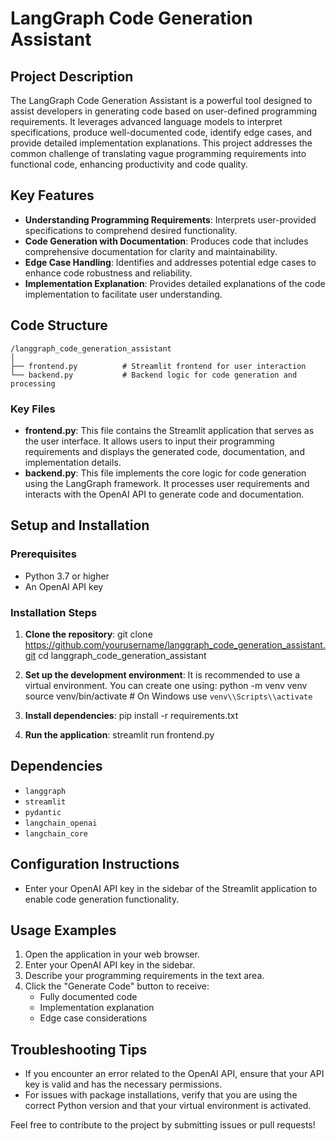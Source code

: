 # LangGraph Code Generation Assistant

## Project Description
The LangGraph Code Generation Assistant is a powerful tool designed to assist developers in generating code based on user-defined programming requirements. It leverages advanced language models to interpret specifications, produce well-documented code, identify edge cases, and provide detailed implementation explanations. This project addresses the common challenge of translating vague programming requirements into functional code, enhancing productivity and code quality.

## Key Features
- **Understanding Programming Requirements**: Interprets user-provided specifications to comprehend desired functionality.
- **Code Generation with Documentation**: Produces code that includes comprehensive documentation for clarity and maintainability.
- **Edge Case Handling**: Identifies and addresses potential edge cases to enhance code robustness and reliability.
- **Implementation Explanation**: Provides detailed explanations of the code implementation to facilitate user understanding.

## Code Structure

```
/langgraph_code_generation_assistant
│
├── frontend.py          # Streamlit frontend for user interaction
└── backend.py           # Backend logic for code generation and processing

```

### Key Files
- **frontend.py**: This file contains the Streamlit application that serves as the user interface. It allows users to input their programming requirements and displays the generated code, documentation, and implementation details.
- **backend.py**: This file implements the core logic for code generation using the LangGraph framework. It processes user requirements and interacts with the OpenAI API to generate code and documentation.

## Setup and Installation

### Prerequisites
- Python 3.7 or higher
- An OpenAI API key

### Installation Steps
1. **Clone the repository**:
   <bash>
   git clone https://github.com/yourusername/langgraph_code_generation_assistant.git
   cd langgraph_code_generation_assistant
   </bash>

2. **Set up the development environment**:
   It is recommended to use a virtual environment. You can create one using:
   <bash>
   python -m venv venv
   source venv/bin/activate  # On Windows use `venv\\Scripts\\activate`
   </bash>

3. **Install dependencies**:
   <bash>
   pip install -r requirements.txt
   </bash>

4. **Run the application**:
   <bash>
   streamlit run frontend.py
   </bash>

## Dependencies
- `langgraph`
- `streamlit`
- `pydantic`
- `langchain_openai`
- `langchain_core`

## Configuration Instructions
- Enter your OpenAI API key in the sidebar of the Streamlit application to enable code generation functionality.

## Usage Examples
1. Open the application in your web browser.
2. Enter your OpenAI API key in the sidebar.
3. Describe your programming requirements in the text area.
4. Click the "Generate Code" button to receive:
   - Fully documented code
   - Implementation explanation
   - Edge case considerations

## Troubleshooting Tips
- If you encounter an error related to the OpenAI API, ensure that your API key is valid and has the necessary permissions.
- For issues with package installations, verify that you are using the correct Python version and that your virtual environment is activated.

Feel free to contribute to the project by submitting issues or pull requests!